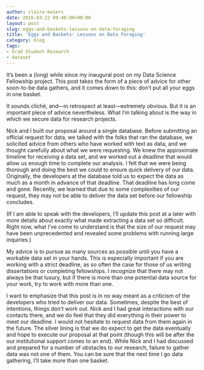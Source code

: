 ```yaml
---
author: claire-maiers
date: 2016-03-22 09:48:00+00:00
layout: post
slug: eggs-and-baskets-lessons-on-data-foraging
title: 'Eggs and Baskets: Lessons on Data Foraging'
category: blog
tags:
- Grad Student Research
- dataset
---
```


It’s been a (long) while since my inaugural post on my Data Science Fellowship project.  This post takes the form of a piece of advice for other soon-to-be data gathers, and it comes down to this: don’t put all your eggs in one basket.   

It sounds cliché, and&mdash;in retrospect at least&mdash;extremely obvious.  But it is an important piece of advice nevertheless.  What I’m talking about is the way in which we secure data for research projects.  

Nick and I built our proposal around a single database.  Before submitting an official request for data, we talked with the folks that ran the database, we solicited advice from others who have worked with text as data, and we thought carefully about what we were requesting.  We knew the approximate timeline for receiving a data set, and we worked out a deadline that would allow us enough time to complete our analysis.  I felt that we were being thorough and doing the best we could to ensure quick delivery of our data.  Originally, the developers at the database told us to expect the data as much as a month in advance of that deadline.  That deadline has long come and gone.  Recently, we learned that due to some complexities of our request, they may not be able to deliver the data set before our fellowship concludes. 
 
(If I am able to speak with the developers, I’ll update this post at a later with more details about exactly what made extracting a data set so difficult.  Right now, what I’ve come to understand is that the size of our request may have been unprecedented and revealed some problems with running large inquiries.)  

My advice is to pursue as many sources as possible until you have a workable data set in your hands.  This is especially important if you are working with a strict deadline, as so often the case for those of us writing dissertations or completing fellowships.  I recognize that there may not always be that luxury, but if there is more than one potential data source for your work, try to work with more than one.
  
I want to emphasize that this post is in no way meant as a criticism of the developers who tried to deliver our data.  Sometimes, despite the best of intentions, things don’t work out.  Nick and I had great interactions with our contacts there, and we do feel that they did everything in their power to meet our deadline. I would not hesitate to request data from them again in the future. The silver lining is that we do expect to get the data eventually and hope to execute our proposal at that point (though this will be after the our institutional support comes to an end).  While Nick and I had discussed and prepared for a number of obstacles to our research, failure to gather data was not one of them.  You can be sure that the next time I go data gathering, I’ll take more than one basket.  


